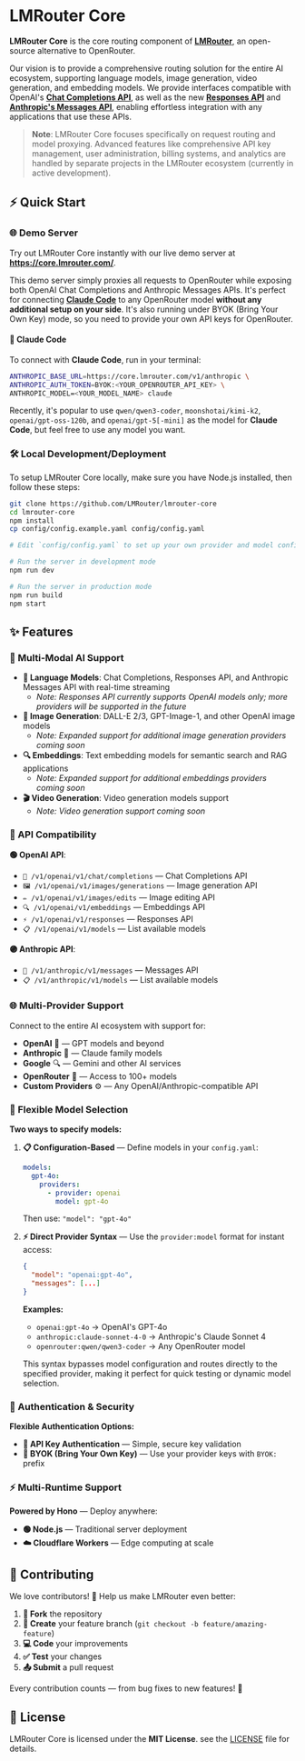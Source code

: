 # LMRouter Core

**LMRouter Core** is the core routing component of [**LMRouter**](https://lmrouter.com/), an open-source alternative to OpenRouter.

Our vision is to provide a comprehensive routing solution for the entire AI ecosystem, supporting language models, image generation, video generation, and embedding models. We provide interfaces compatible with OpenAI's [**Chat Completions API**](https://platform.openai.com/docs/api-reference/chat/create), as well as the new [**Responses API**](https://platform.openai.com/docs/api-reference/responses/create) and [**Anthropic's Messages API**](https://docs.anthropic.com/en/api/messages), enabling effortless integration with any applications that use these APIs.

> **Note**: LMRouter Core focuses specifically on request routing and model proxying. Advanced features like comprehensive API key management, user administration, billing systems, and analytics are handled by separate projects in the LMRouter ecosystem (currently in active development).

## ⚡ Quick Start

### 🌐 Demo Server

Try out LMRouter Core instantly with our live demo server at **https://core.lmrouter.com/**.

This demo server simply proxies all requests to OpenRouter while exposing both OpenAI Chat Completions and Anthropic Messages APIs. It's perfect for connecting [**Claude Code**](https://www.anthropic.com/claude-code) to any OpenRouter model **without any additional setup on your side**. It's also running under BYOK (Bring Your Own Key) mode, so you need to provide your own API keys for OpenRouter.

#### 🔗 Claude Code

To connect with **Claude Code**, run in your terminal:

```bash
ANTHROPIC_BASE_URL=https://core.lmrouter.com/v1/anthropic \
ANTHROPIC_AUTH_TOKEN=BYOK:<YOUR_OPENROUTER_API_KEY> \
ANTHROPIC_MODEL=<YOUR_MODEL_NAME> claude
```

Recently, it's popular to use `qwen/qwen3-coder`, `moonshotai/kimi-k2`, `openai/gpt-oss-120b`, and `openai/gpt-5[-mini]` as the model for **Claude Code**, but feel free to use any model you want.

### 🛠️ Local Development/Deployment

To setup LMRouter Core locally, make sure you have Node.js installed, then follow these steps:

```bash
git clone https://github.com/LMRouter/lmrouter-core
cd lmrouter-core
npm install
cp config/config.example.yaml config/config.yaml

# Edit `config/config.yaml` to set up your own provider and model configurations.

# Run the server in development mode
npm run dev

# Run the server in production mode
npm run build
npm start
```

## ✨ Features

### 🤖 Multi-Modal AI Support

- **💬 Language Models**: Chat Completions, Responses API, and Anthropic Messages API with real-time streaming
  - _Note: Responses API currently supports OpenAI models only; more providers will be supported in the future_
- **🎨 Image Generation**: DALL-E 2/3, GPT-Image-1, and other OpenAI image models
  - _Note: Expanded support for additional image generation providers coming soon_
- **🔍 Embeddings**: Text embedding models for semantic search and RAG applications
  - _Note: Expanded support for additional embeddings providers coming soon_
- **🎬 Video Generation**: Video generation models support
  - _Note: Video generation support coming soon_

### 🔗 API Compatibility

**🟢 OpenAI API**:

- `💬 /v1/openai/v1/chat/completions` — Chat Completions API
- `🖼️ /v1/openai/v1/images/generations` — Image generation API
- `✏️ /v1/openai/v1/images/edits` — Image editing API
- `🔍 /v1/openai/v1/embeddings` — Embeddings API
- `⚡ /v1/openai/v1/responses` — Responses API
- `📋 /v1/openai/v1/models` — List available models

**🟣 Anthropic API**:

- `💬 /v1/anthropic/v1/messages` — Messages API
- `📋 /v1/anthropic/v1/models` — List available models

### 🌐 Multi-Provider Support

Connect to the entire AI ecosystem with support for:

- **OpenAI** 🤖 — GPT models and beyond
- **Anthropic** 🧠 — Claude family models
- **Google** 🔍 — Gemini and other AI services
- **OpenRouter** 🔄 — Access to 100+ models
- **Custom Providers** ⚙️ — Any OpenAI/Anthropic-compatible API

### 🎯 Flexible Model Selection

**Two ways to specify models:**

1. **📋 Configuration-Based** — Define models in your `config.yaml`:

   ```yaml
   models:
     gpt-4o:
       providers:
         - provider: openai
           model: gpt-4o
   ```

   Then use: `"model": "gpt-4o"`

2. **⚡ Direct Provider Syntax** — Use the `provider:model` format for instant access:

   ```json
   {
     "model": "openai:gpt-4o",
     "messages": [...]
   }
   ```

   **Examples:**
   - `openai:gpt-4o` → OpenAI's GPT-4o
   - `anthropic:claude-sonnet-4-0` → Anthropic's Claude Sonnet 4
   - `openrouter:qwen/qwen3-coder` → Any OpenRouter model

   This syntax bypasses model configuration and routes directly to the specified provider, making it perfect for quick testing or dynamic model selection.

### 🔐 Authentication & Security

**Flexible Authentication Options:**

- **🔑 API Key Authentication** — Simple, secure key validation
- **🎒 BYOK (Bring Your Own Key)** — Use your provider keys with `BYOK:` prefix

### ⚡ Multi-Runtime Support

**Powered by Hono** — Deploy anywhere:

- **🟢 Node.js** — Traditional server deployment
- **☁️ Cloudflare Workers** — Edge computing at scale

## 🤝 Contributing

We love contributors! 💝 Help us make LMRouter even better:

1. **🍴 Fork** the repository
2. **🌿 Create** your feature branch (`git checkout -b feature/amazing-feature`)
3. **💻 Code** your improvements
4. **✅ Test** your changes
5. **📤 Submit** a pull request

Every contribution counts — from bug fixes to new features! 🚀

## 📄 License

LMRouter Core is licensed under the **MIT License**. see the [LICENSE](LICENSE) file for details.
